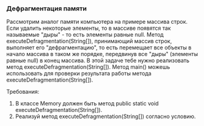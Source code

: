 
### Дефрагментация памяти

Рассмотрим аналог памяти компьютера на примере массива строк. Если удалить некоторые элементы, то в массиве появятся
так называемые &quot;дыры&quot; - то есть элементы равные null. Метод executeDefragmentation(String[]), принимающий массив строк, выполняет
его &quot;дефрагментацию&quot;, то есть перемещает все объекты в начало массива в таком же порядке, передвинув все &quot;дыры&quot; (элементы равные null) в конец массива.
В этой задаче тебе нужно реализовать метод executeDefragmentation(String[]).
Метод main() можешь использовать для проверки результата работы метода executeDefragmentation(String[]).


Требования:
1.	В классе Memory должен быть метод public static void executeDefragmentation(String[]).
2.	Реализуй метод executeDefragmentation(String[]) согласно условию.


